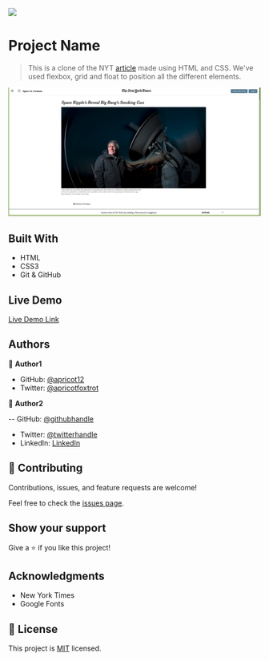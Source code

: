 ![](https://img.shields.io/badge/Microverse-blueviolet)

# Project Name

> This is a clone of the NYT [article](https://www.nytimes.com/2014/03/18/science/space/detection-of-waves-in-space-buttresses-landmark-theory-of-big-bang.html) made using HTML and CSS. We've used flexbox, grid and float to position all the different elements.

![screenshot](./assets/screenshots/Site-ss1.png)


## Built With

- HTML
- CSS3
- Git & GitHub

## Live Demo

[Live Demo Link](https://apricot12.github.io/nyt-clone/)


## Authors

👤 **Author1**

- GitHub: [@apricot12](https://github.com/apricot12)
- Twitter: [@apricotfoxtrot](https://twitter.com/apricotfoxtrot)

👤 **Author2**

-- GitHub: [@githubhandle](https://github.com/bashforger)
- Twitter: [@twitterhandle](https://twitter.com/bashforge)
- LinkedIn: [LinkedIn](https://linkedin.com/muhammad-adeel-danish/) 

## 🤝 Contributing

Contributions, issues, and feature requests are welcome!

Feel free to check the [issues page](issues/).

## Show your support

Give a ⭐️ if you like this project!

## Acknowledgments

- New York Times
- Google Fonts

## 📝 License

This project is [MIT](lic.url) licensed.
